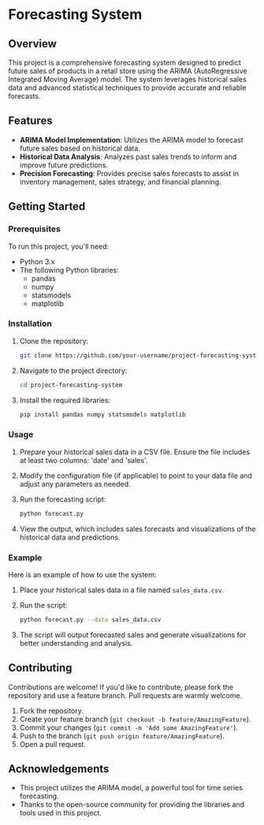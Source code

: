 # Forecasting System

## Overview

This project is a comprehensive forecasting system designed to predict future sales of products in a retail store using the ARIMA (AutoRegressive Integrated Moving Average) model. The system leverages historical sales data and advanced statistical techniques to provide accurate and reliable forecasts.

## Features

- **ARIMA Model Implementation**: Utilizes the ARIMA model to forecast future sales based on historical data.
- **Historical Data Analysis**: Analyzes past sales trends to inform and improve future predictions.
- **Precision Forecasting**: Provides precise sales forecasts to assist in inventory management, sales strategy, and financial planning.

## Getting Started

### Prerequisites

To run this project, you'll need:

- Python 3.x
- The following Python libraries:
  - pandas
  - numpy
  - statsmodels
  - matplotlib

### Installation

1. Clone the repository:
    ```sh
    git clone https://github.com/your-username/project-forecasting-system.git
    ```

2. Navigate to the project directory:
    ```sh
    cd project-forecasting-system
    ```

3. Install the required libraries:
    ```sh
    pip install pandas numpy statsmodels matplotlib
    ```

### Usage

1. Prepare your historical sales data in a CSV file. Ensure the file includes at least two columns: 'date' and 'sales'.

2. Modify the configuration file (if applicable) to point to your data file and adjust any parameters as needed.

3. Run the forecasting script:
    ```sh
    python forecast.py
    ```

4. View the output, which includes sales forecasts and visualizations of the historical data and predictions.

### Example

Here is an example of how to use the system:

1. Place your historical sales data in a file named `sales_data.csv`.

2. Run the script:
    ```sh
    python forecast.py --data sales_data.csv
    ```

3. The script will output forecasted sales and generate visualizations for better understanding and analysis.

## Contributing

Contributions are welcome! If you'd like to contribute, please fork the repository and use a feature branch. Pull requests are warmly welcome.

1. Fork the repository.
2. Create your feature branch (`git checkout -b feature/AmazingFeature`).
3. Commit your changes (`git commit -m 'Add some AmazingFeature'`).
4. Push to the branch (`git push origin feature/AmazingFeature`).
5. Open a pull request.

## Acknowledgements

- This project utilizes the ARIMA model, a powerful tool for time series forecasting.
- Thanks to the open-source community for providing the libraries and tools used in this project.
